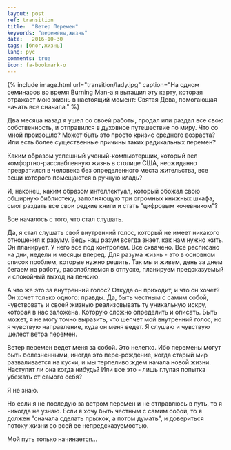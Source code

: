 ```yaml
---
layout: post
ref: transition
title:  "Ветер Перемен"
keywords: "перемены,жизнь"
date:   2016-10-30
tags: [блог,жизнь]
lang: рус
comments: true
icon: fa-bookmark-o
---
```


{% include image.html url="transition/lady.jpg" caption="На одном семинаров во время Burning Man-a я вытащил эту карту, которая отражает мою жизнь в настоящий момент: Святая Дева, помогающая начать все сначала." %}

Два месяца назад я ушел со своей работы, продал или раздал все свою собственность, и отправился в духовное путешествие по миру. Что со мной произошло? Может быть это просто кризис среднего возраста? Или есть более существенные причины таких радикальных перемен?


Каким образом успешный ученый-компьютерщик, который вел комфортно-расслабленную жизнь в столице США, неожиданно превратился в человека без определенного места жительства, все вещи которого помещаются в ручную кладь?


И, наконец, каким образом интеллектуал, который обожал свою обширную библиотеку, заполняющую три огромных книжных шкафа, смог раздать все свои редкие книги и стать "цифровым кочевником"?


Все началось с того, что стал слушать.


Да, я стал слушать свой внутренний голос, который не имеет никакого отношения к разуму. Ведь наш разум всегда знает, как нам нужно жить. Он планирует. У него все под контролем. Все схвачено. Все расписано на дни, недели и месяцы вперед. Для разума жизнь - это в основном список проблем, которые нужно решить. Так мы и живем, день за днем бегаем на работу, расслабляемся в отпуске, планируем предсказуемый и спокойный выход на пенсию.


А что же это за внутренний голос? Откуда он приходит, и что он хочет? Он хочет только одного: правды. Да, быть честным с самим собой, чувствовать и своей жизнью реализовывать ту уникальную искру, которая в нас заложена. Которую сложно определить и описать. Быть может, я не могу точно выразить, что шепчет мой внутренний голос, но я чувствую направление, куда он меня ведет. Я слушаю и чувствую шелест ветра перемен.


Ветер перемен ведет меня за собой. Это нелегко. Ибо перемены могут быть болезненными, иногда это пере-рождение, когда старый мир разваливается на куски, и мы терпеливо ждем начала новой жизни. Наступит ли она когда нибудь? Или все это - лишь глупая попытка убежать от самого себя?


Я не знаю.


Но если я не последую за ветром перемен и не отправлюсь в путь, то я никогда не узнаю. Если я хочу быть честным с самим собой, то я должен "сначала сделать прыжок, а потом думать", и довериться потоку жизни со всей ее непредсказуемостью.


Мой путь только начинается...
